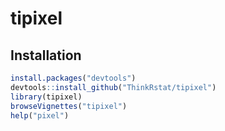 # tipixel

## Installation



```R
install.packages("devtools")
devtools::install_github("ThinkRstat/tipixel")
library(tipixel)
browseVignettes("tipixel")
help("pixel")
```
